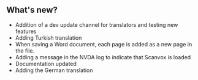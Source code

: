 ## What's new?

  * Addition of a dev update channel for translators and testing new features
  * Adding Turkish translation
  * When saving a Word document, each page is added as a new page in the file.
  * Adding a message in the NVDA log to indicate that Scanvox is loaded
  * Documentation updated
  * Adding the German translation
